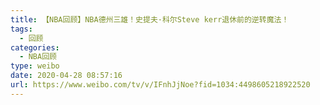 ```yaml
---
title: 【NBA回顾】NBA德州三雄！史提夫·科尔Steve kerr退休前的逆转魔法！
tags:
  - 回顾
categories:
  - NBA回顾
type: weibo
date: 2020-04-28 08:57:16
url: https://www.weibo.com/tv/v/IFnhJjNoe?fid=1034:4498605218922520
---
```


<!-- more -->